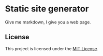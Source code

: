 # Static site generator

Give me markdown, I give you a web page.

## License

This project is licensed under the [MIT License](./LICENSE).